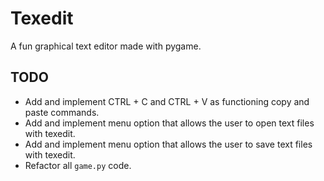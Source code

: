 # Texedit

A fun graphical text editor made with pygame.

## TODO

- Add and implement CTRL + C and CTRL + V as functioning copy and paste commands.
- Add and implement menu option that allows the user to open text files with texedit.
- Add and implement menu option that allows the user to save text files with texedit.
- Refactor all `game.py` code.
